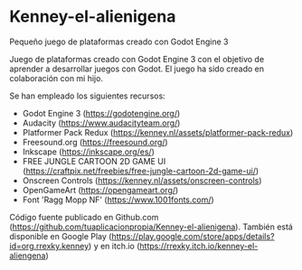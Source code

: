 # Kenney-el-alienigena

Pequeño juego de plataformas creado con Godot Engine 3

Juego de plataformas creado con Godot Engine 3 con el objetivo de aprender a desarrollar juegos con Godot. El juego ha sido creado en colaboración con mi hijo.

Se han empleado los siguientes recursos:
  - Godot Engine 3 (https://godotengine.org/)
  - Audacity (https://www.audacityteam.org/)
  - Platformer Pack Redux (https://kenney.nl/assets/platformer-pack-redux)
  - Freesound.org (https://freesound.org/)
  - Inkscape (https://inkscape.org/es/)
  - FREE JUNGLE CARTOON 2D GAME UI (https://craftpix.net/freebies/free-jungle-cartoon-2d-game-ui/)
  - Onscreen Controls (https://kenney.nl/assets/onscreen-controls)
  - OpenGameArt (https://opengameart.org/)
  - Font 'Ragg Mopp NF' (https://www.1001fonts.com/)

Código fuente publicado en Github.com (https://github.com/tuaplicacionpropia/Kenney-el-alienigena).
También está disponible en Google Play (https://play.google.com/store/apps/details?id=org.rrexky.kenney) y en itch.io (https://rrexky.itch.io/kenney-el-aliengena)
